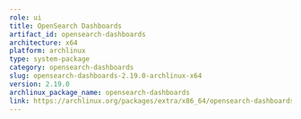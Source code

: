 ```yaml
---
role: ui
title: OpenSearch Dashboards
artifact_id: opensearch-dashboards
architecture: x64
platform: archlinux
type: system-package
category: opensearch-dashboards
slug: opensearch-dashboards-2.19.0-archlinux-x64
version: 2.19.0
archlinux_package_name: opensearch-dashboards
link: https://archlinux.org/packages/extra/x86_64/opensearch-dashboards/
---
```

